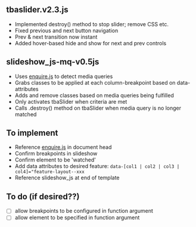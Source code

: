 ## tbaslider.v2.3.js

- Implemented destroy() method to stop slider; remove CSS etc.
- Fixed previous and next button navigation
- Prev & next transition now instant
- Added hover-based hide and show for next and prev controls

## slideshow_js-mq-v0.5js

- Uses [enquire.js]("//cdnjs.cloudflare.com/ajax/libs/enquire.js/2.1.2/enquire.min.js") to detect media queries
- Grabs classes to be applied at each column-breakpoint based on data-attributes
- Adds and remove classes based on media queries being fulfilled
- Only activates tbaSlider when criteria are met
- Calls .destroy() method on tbaSlider when media query is no longer matched

## To implement

- Reference [enquire.js](//cdnjs.cloudflare.com/ajax/libs/enquire.js/2.1.2/enquire.min.js") in document head
- Confirm breakpoints in slideshow
- Confirm element to be 'watched'
- Add data attributes to desired feature: `data-[col1 | col2 | col3 | col4]="feature-layout--xxx`
- Reference slideshow_js at end of template


## To do (if desired??)
- [ ] allow breakpoints to be configured in function argument
- [ ] allow element to be specified in function argument   
